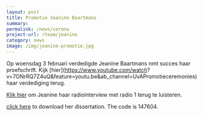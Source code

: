 ```yaml
---
layout: post
title: Promotie Jeanine Baartmans
summary:
permalink: /news/corona
project-url: /team/jeanine
category: news
image: /img/jeanine-promotie.jpg
---
```

Op woensdag 3 februari verdedigde Jeanine Baartmans nmt succes haar proefschrift. Kijk [hier](https://www.youtube.com/watch? v=7ONrRQ7Z4uQ&feature=youtu.be&ab_channel=UvAPromotieceremonies) haar verdediging terug.
<br>


[Klik hier](https://www.nporadio1.nl/gezondheid/29353-kinderen-met-een-angststoornis-jan-10-denkt-vaak-aan-de-dood) om Jeanine haar radiointerview met radio 1 terug te luisteren.

[click here](https://www.publicatie-online.nl/publicaties/jeanine-baartmans) to download her dissertation. The code is 147604.
